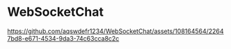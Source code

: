# WebSocketChat


https://github.com/aqswdefr1234/WebSocketChat/assets/108164564/22647bd8-e671-4534-9da3-74c63cca8c2c

